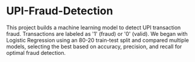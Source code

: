 # UPI-Fraud-Detection
This project builds a machine learning model to detect UPI transaction fraud. Transactions are labeled as '1' (fraud) or '0' (valid). We began with Logistic Regression using an 80-20 train-test split and compared multiple models, selecting the best based on accuracy, precision, and recall for optimal fraud detection.        
